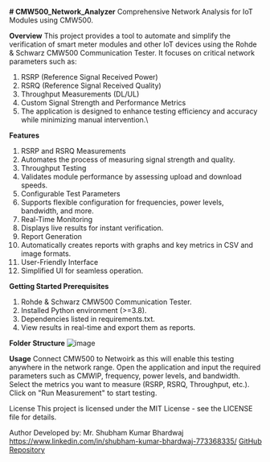 **# CMW500_Network_Analyzer**
Comprehensive Network Analysis for IoT Modules using CMW500.

**Overview**
This project provides a tool to automate and simplify the verification of smart meter modules and other IoT devices using the Rohde & Schwarz CMW500 Communication Tester. 
It focuses on critical network parameters such as:
1. RSRP (Reference Signal Received Power)
2. RSRQ (Reference Signal Received Quality)
3. Throughput Measurements (DL/UL)
4. Custom Signal Strength and Performance Metrics
5. The application is designed to enhance testing efficiency and accuracy while minimizing manual intervention.\

**Features**
1. RSRP and RSRQ Measurements
2. Automates the process of measuring signal strength and quality.
3. Throughput Testing
4. Validates module performance by assessing upload and download speeds.
5. Configurable Test Parameters
6. Supports flexible configuration for frequencies, power levels, bandwidth, and more.
7. Real-Time Monitoring
8. Displays live results for instant verification.
9. Report Generation
10. Automatically creates reports with graphs and key metrics in CSV and image formats.
11. User-Friendly Interface
12. Simplified UI for seamless operation.

**Getting Started
Prerequisites**
1. Rohde & Schwarz CMW500 Communication Tester.
2. Installed Python environment (>=3.8).
3. Dependencies listed in requirements.txt.
4. View results in real-time and export them as reports.

**Folder Structure**
![image](https://github.com/user-attachments/assets/360be353-0706-4901-b936-72b07e0e2bbb)


**Usage**
Connect CMW500 to Netwoirk as this will enable this testing anywhere in the network range. 
Open the application and input the required parameters such as CMWIP, frequency, power levels, and bandwidth.
Select the metrics you want to measure (RSRP, RSRQ, Throughput, etc.).
Click on "Run Measurement" to start testing.

License
This project is licensed under the MIT License - see the LICENSE file for details.

Author
Developed by:
Mr. Shubham Kumar Bhardwaj
https://www.linkedin.com/in/shubham-kumar-bhardwaj-773368335/
[GitHub Repository](https://github.com/ThorPandit?tab=repositories)
